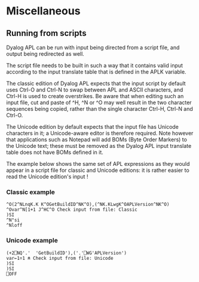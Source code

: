 <h1 class="heading"><span class="name">Miscellaneous</span></h1>

## Running from scripts

Dyalog APL can be run with input being directed from a script file, and output being redirected as well.

The script file needs to be built in such a way that it contains valid input according to the input translate table that is defined in the APLK variable.

The classic edition of Dyalog APL expects that the input script by default uses Ctrl-O and Ctrl-N to swap between APL and ASCII characters, and Ctrl-H is used to create overstrikes. Be aware that when editing such an input file, cut and paste of ^H, ^N or ^O may well result in the two character sequences being copied, rather than the single character Ctrl-H, Ctrl-N and Ctrl-O.

The Unicode edition by default expects that the input file has Unicode characters in it; a Unicode-aware editor is therefore required. Note however that applications such as Notepad will add BOMs (Byte Order Markers) to the Unicode text; these must be removed as the Dyalog APL input translate table does not have BOMs defined in it.

The example below shows the same set of APL expressions as they would appear in a script file for classic and Unicode editions: it is rather easier to read the Unicode edition's input !

### Classic example
```apl
^O(2^NLnqK.K K^OGetBuildID^NK^O),(^NK.KLwgK^OAPLVersion^NK^O)
^Ovar^N[1+1 J^HC^O Check input from file: Classic
)SI
^N"si
^Nloff
```

### Unicode example
```apl
(+2⎕NQ'.'  'GetBuildID'),('.'⎕WG'APLVersion')
var←1÷1 ⍝ Check input from file: Unicode
)SI
)SI
⎕OFF
```
